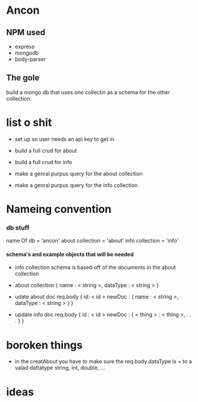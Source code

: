 # Ancon

## NPM used
* express
* mongodb
* body-parser

## The gole
build a mongo db that uses one collectin as a schema for the other collection.

# list o shit 
- set up so user needs an api key to get in

- build a full crud for about

- build a full crud for info

- make a genral purpus query for the about collection

- make a genral purpus query for the info collection

# Nameing convention

### db stuff
name Of db 			= 'ancon'
about collection 	= 'about'
info collection 	= 'info'

#### schema's and example objects that will be needed

* info collection
schema is based off of the documents in the about collection

* about collection
{
	name : < string >,
	dataType : < string >
}

* udate about doc req.body
{
	id: < id >
	newDoc : {
		name : < string >,
		dataType : < string >
	}
}

* update info doc req.body
{
	id : < id >
	newDoc : {
		< thing > : < thing >,
		.
		. 
		.
	}
}

# boroken things
- in the creatAbout you have to make sure the req.body.dataType is = to a valad dattatype string, int, double, ... 

# ideas
